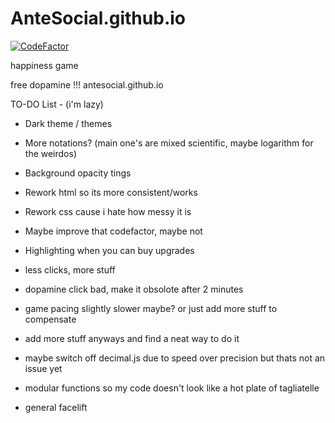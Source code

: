# AnteSocial.github.io

[![CodeFactor](https://www.codefactor.io/repository/github/antesocial/antesocial.github.io/badge)](https://www.codefactor.io/repository/github/antesocial/antesocial.github.io)

happiness game

free dopamine !!! antesocial.github.io

TO-DO List - (i'm lazy)

- Dark theme / themes 

- More notations? (main one's are mixed scientific, maybe logarithm for the weirdos)

- Background opacity tings

- Rework html so its more consistent/works 

- Rework css cause i hate how messy it is 

- Maybe improve that codefactor, maybe not 

- Highlighting when you can buy upgrades

- less clicks, more stuff

- dopamine click bad, make it obsolote after 2 minutes

- game pacing slightly slower maybe? or just add more stuff to compensate

- add more stuff anyways and find a neat way to do it

- maybe switch off decimal.js due to speed over precision but thats not an issue yet

- modular functions so my code doesn't look like a hot plate of tagliatelle

- general facelift
